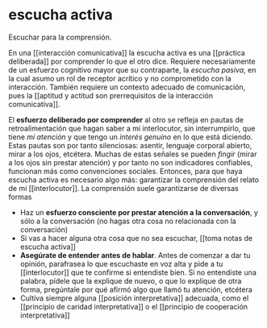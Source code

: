 # escucha activa
Escuchar para la comprensión.

En una [[interacción comunicativa]] la escucha activa es una [[práctica deliberada]] por comprender lo que el otro dice. Requiere necesariamente de un esfuerzo cognitivo mayor que su contraparte, la *escucha pasiva*, en la cual asumo un rol de receptor acrítico y no comprometido con la interacción. También requiere un contexto adecuado de comunicación, pues la [[aptitud y actitud son prerrequisitos de la interacción comunicativa]].

El **esfuerzo deliberado por comprender** al otro se refleja en pautas de retroalimentación que hagan saber a mi interlocutor, sin interrumpirlo, que tiene *mi atención* y que tengo un *interés genuino* en lo que está diciendo. Estas pautas son por tanto silenciosas: asentir, lenguaje corporal abierto, mirar a los ojos, etcétera. Muchas de estas señales se pueden *fingir* (mirar a los ojos sin prestar atención) y por tanto no son indicadores confiables, funcionan más como convenciones sociales. Entonces, para que haya escucha activa es necesario algo más: garantizar la comprensión del relato de mi [[interlocutor]]. La comprensión suele garantizarse de diversas formas

- Haz un **esfuerzo consciente por prestar atención a la conversación**, y sólo a la conversación (no hagas otra cosa no relacionada con la conversación)
- Si vas a hacer alguna otra cosa que no sea escuchar, [[toma notas de escucha activa]]
- **Asegúrate de entender antes de hablar**. Antes de comenzar a dar tu opinión, parafrasea lo que escuchaste en voz alta y pide a tu [[interlocutor]] que te confirme si entendiste bien. Si no entendiste una palabra, pídele que la explique de nuevo, o que lo explique de otra forma, pregúntale por qué afirmó algo que llamó tu atención, etcétera
- Cultiva siempre alguna [[posición interpretativa]] adecuada, como el [[principio de caridad interpretativa]] o el [[principio de cooperación interpretativa]]

